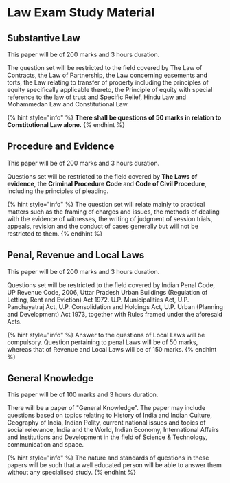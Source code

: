# Law Exam Study Material

## Substantive Law

This paper will be of 200 marks and 3 hours duration.

The question set will be restricted to the field covered by The Law of Contracts, the Law of Partnership, the Law concerning easements and torts, the Law relating to transfer of property including the principles of equity specifically applicable thereto, the Principle of equity with special reference to the law of trust and Specific Relief, Hindu Law and Mohammedan Law and Constitutional Law.

{% hint style="info" %}
**There shall be questions of 50 marks in relation to Constitutional Law alone.**
{% endhint %}

## Procedure and Evidence

This paper will be of 200 marks and 3 hours duration.

Questions set will be restricted to the field covered by **The Laws of evidence**, the **Criminal Procedure Code** and **Code of Civil Procedure**, including the principles of pleading.

{% hint style="info" %}
The question set will relate mainly to practical matters such as the framing of charges and issues, the methods of dealing with the evidence of witnesses, the writing of judgment of session trials, appeals, revision and the conduct of cases generally but will not be restricted to them.
{% endhint %}

## Penal, Revenue and Local Laws

This paper will be of 200 marks and 3 hours duration.

Questions set will be restricted to the field covered by Indian Penal Code, UP Revenue Code, 2006, Uttar Pradesh Urban Buildings \(Regulation of Letting, Rent and Eviction\) Act 1972. U.P. Municipalities Act, U.P. Panchayatraj Act, U.P. Consolidation and Holdings Act, U.P. Urban \(Planning and Development\) Act 1973, together with Rules framed under the aforesaid Acts.

{% hint style="info" %}
Answer to the questions of Local Laws will be compulsory. Question pertaining to penal Laws will be of 50 marks, whereas that of Revenue and Local Laws will be of 150 marks.
{% endhint %}

## General Knowledge

This paper will be of 100 marks and 3 hours duration.

There will be a paper of "General Knowledge". The paper may include questions based on topics relating to History of India and Indian Culture, Geography of India, Indian Polity, current national issues and topics of social relevance, India and the World, Indian Economy, International Affairs and Institutions and Development in the field of Science & Technology, communication and space.

{% hint style="info" %}
The nature and standards of questions in these papers will be such that a well educated person will be able to answer them without any specialised study.
{% endhint %}

####  <a id="paper-no2-language"></a>

